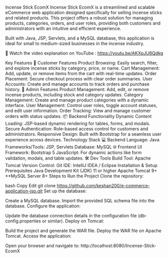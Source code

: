 Incense Stick EcomX
Incense Stick EcomX is a streamlined and scalable eCommerce web application designed specifically for selling incense sticks and related products. This project offers a robust solution for managing products, categories, orders, and user roles, providing both customers and administrators with an intuitive and efficient experience.

Built with Java, JSP, Servlets, and a MySQL database, this application is ideal for small to medium-sized businesses in the incense industry.

🎥 Watch the video explanation on YouTube : https://youtu.be/AKXpJU6Qdkg

Key Features
🌟 Customer Features
Product Browsing: Easily search, filter, and explore incense sticks by category, price, or name.
Cart Management: Add, update, or remove items from the cart with real-time updates.
Order Placement: Secure checkout process with clear order summaries.
User Accounts: Create and manage accounts to track orders and purchase history.
🔧 Admin Features
Product Management: Add, edit, or remove incense products, including stock and category updates.
Category Management: Create and manage product categories with a dynamic interface.
User Management: Control user roles, toggle account statuses, and edit user information.
Order Tracking: View and manage customer orders with status updates.
📦 Backend Functionality
Dynamic Content Loading: JSP-based dynamic rendering for tables, forms, and modals.
Secure Authentication: Role-based access control for customers and administrators.
Responsive Design: Built with Bootstrap for a seamless user experience across devices.
Technology Stack
💻 Backend
Language: Java
Frameworks/Tools: JSP, Servlets
Database: MySQL
🌐 Frontend
UI Framework: Bootstrap 5
JavaScript: For dynamic actions like form validation, modals, and table updates.
🛠️ Dev Tools
Build Tool: Apache Tomcat
Version Control: Git
IDE: IntelliJ IDEA / Eclipse
Installation & Setup
Prerequisites
Java Development Kit (JDK) 11 or higher
Apache Tomcat 9+
**MySQL Server 8+
Steps to Run the Project
Clone the repository:

bash
Copy
Edit
git clone https://github.com/keshan200/e-commerce-application-jsp.git
Set up the database:

Create a MySQL database.
Import the provided SQL schema file into the database.
Configure the application:

Update the database connection details in the configuration file (db-config.properties or similar).
Deploy on Tomcat:

Build the project and generate the WAR file.
Deploy the WAR file on Apache Tomcat.
Access the application:

Open your browser and navigate to: http://localhost:8080/Incense-Stick-EcomX
